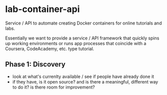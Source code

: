 # lab-container-api
Service / API to automate creating Docker containers for online tutorials and labs.

Essentially we want to provide a service / API framework that quickly spins up working environments or runs app processes that coincide with a Coursera, CodeAcademy, etc. type tutorial.

## Phase 1: Discovery
- look at what's currenlty available / see if people have already done it
- if they have, is it open source? and is there a meaningful, different way to do it? is there room for improvement?
